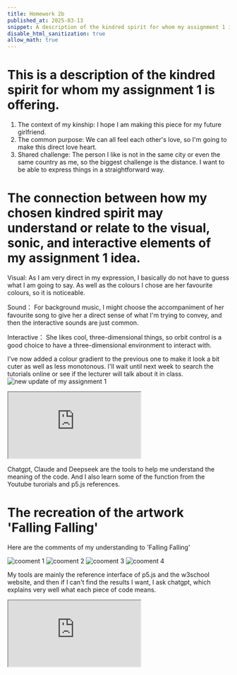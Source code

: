 ```yaml
---
title: Homework 2b
published_at: 2025-03-13
snippet: A description of the kindred spirit for whom my assignment 1 is offering. And expand on my discussions from homework 2a. Then consider the recreation of 'Falling Falling'.
disable_html_sanitization: true
allow_math: true
---
```


# This is a description of the kindred spirit for whom my assignment 1 is offering.

1. The context of my kinship: I hope I am making this piece for my future girlfriend.
2. The common purpose: We can all feel each other's love, so I'm going to make this direct love heart.
3. Shared challenge: The person I like is not in the same city or even the same country as me, so the biggest challenge is the distance. I want to be able to express things in a straightforward way.

# The connection between how my chosen kindred spirit may understand or relate to the visual, sonic, and interactive elements of my assignment 1 idea.

Visual: As I am very direct in my expression, I basically do not have to guess what I am going to say. As well as the colours I chose are her favourite colours, so it is noticeable.

Sound： For background music, I might choose the accompaniment of her favourite song to give her a direct sense of what I'm trying to convey, and then the interactive sounds are just common.

Interactive： She likes cool, three-dimensional things, so orbit control is a good choice to have a three-dimensional environment to interact with.

I've now added a colour gradient to the previous one to make it look a bit cuter as well as less monotonous. I'll wait until next week to search the tutorials online or see if the lecturer will talk about it in class.
![new update of my assignment 1](/w02s2/attempt_2.png)

<iframe id="assignment 1 update" src="https://editor.p5js.org/jinhuiliang01/sketches/uOit2MMBB"></iframe>

<script type="module">

    const iframe  = document.getElementById (`assignment 1 update`)
    iframe.width  = iframe.parentNode.scrollWidth
    iframe.height = iframe.width * 9 / 16 + 42

</script>

Chatgpt, Claude and Deepseek are the tools to help me understand the meaning of the code. And I also learn some of the function from the Youtube turorials and p5.js references.

# The recreation of the artwork 'Falling Falling'

Here are the comments of my understanding to 'Falling Falling'

![cooment 1](/w02s2/1.png)
![cooment 2](/w02s2/2.png)
![cooment 3](/w02s2/3.png)
![cooment 4](/w02s2/4.png)

My tools are mainly the reference interface of p5.js and the w3school website, and then if I can't find the results I want, I ask chatgpt, which explains very well what each piece of code means.

<iframe id="recreation of falling" src="https://editor.p5js.org/jinhuiliang01/sketches/_vY2a2sWm"></iframe>

<script type="module">

    const iframe  = document.getElementById (`recreation of falling`)
    iframe.width  = iframe.parentNode.scrollWidth
    iframe.height = iframe.width * 9 / 16 + 42

</script>
